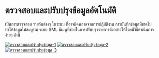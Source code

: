 # ตรวจสอบและปรับปรุงข้อมูลอัตโนมัติ

เป็นการตรวจสอบ รายวันต่างๆ ในระบบ ที่อาจผิดพลาดจากการปฎิบัติงาน
การบันทึกข้อมูลที่ขาดไป ทำให้ข้อมูลไม่สมบูรณ์ ระบบ SML
มีเมนูที่ช่วยในการปรับปรุงรายการดังกล่าวให้โดยมีวิธีดำเนินการง่ายๆ ดังนี้

[![ตรวจสอบและปรับปรุงข้อมูล-1](/images/ตรวจสอบและปรับปรุงข้อมูล-1.jpg)](/images/ตรวจสอบและปรับปรุงข้อมูล-1.jpg)
[![ตรวจสอบและปรับปรุงข้อมูล-2](/images/ตรวจสอบและปรับปรุงข้อมูล-2.jpg)](/images/ตรวจสอบและปรับปรุงข้อมูล-2.jpg)
[![ตรวจสอบและปรับปรุงข้อมูล-3](/images/ตรวจสอบและปรับปรุงข้อมูล-3.jpg)](/images/ตรวจสอบและปรับปรุงข้อมูล-3.jpg)



